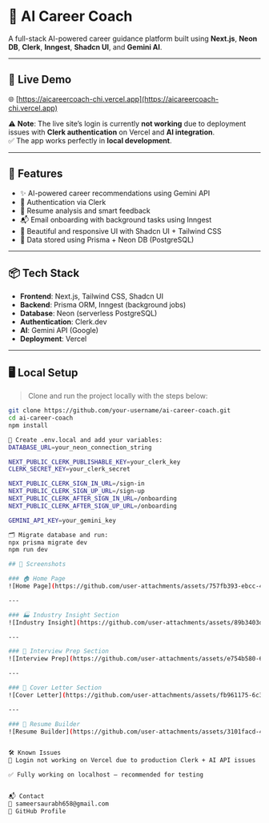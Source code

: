 # 🧠 AI Career Coach

A full-stack AI-powered career guidance platform built using **Next.js**, **Neon DB**, **Clerk**, **Inngest**, **Shadcn UI**, and **Gemini AI**.

---

## 🚀 Live Demo

🌐 [https://aicareercoach-chi.vercel.app](https://aicareercoach-chi.vercel.app)

⚠️ **Note**: The live site’s login is currently **not working** due to deployment issues with **Clerk authentication** on Vercel and **AI integration**.  
✅ The app works perfectly in **local development**.

---

## 🎯 Features

- ✨ AI-powered career recommendations using Gemini API
- 🔐 Authentication via Clerk
- 📄 Resume analysis and smart feedback
- 📬 Email onboarding with background tasks using Inngest
- 🎨 Beautiful and responsive UI with Shadcn UI + Tailwind CSS
- 🧾 Data stored using Prisma + Neon DB (PostgreSQL)

---

## 📦 Tech Stack

- **Frontend**: Next.js, Tailwind CSS, Shadcn UI
- **Backend**: Prisma ORM, Inngest (background jobs)
- **Database**: Neon (serverless PostgreSQL)
- **Authentication**: Clerk.dev
- **AI**: Gemini API (Google)
- **Deployment**: Vercel

---

## 🖥️ Local Setup

> Clone and run the project locally with the steps below:

```bash
git clone https://github.com/your-username/ai-career-coach.git
cd ai-career-coach
npm install

🔐 Create .env.local and add your variables:
DATABASE_URL=your_neon_connection_string

NEXT_PUBLIC_CLERK_PUBLISHABLE_KEY=your_clerk_key
CLERK_SECRET_KEY=your_clerk_secret

NEXT_PUBLIC_CLERK_SIGN_IN_URL=/sign-in
NEXT_PUBLIC_CLERK_SIGN_UP_URL=/sign-up
NEXT_PUBLIC_CLERK_AFTER_SIGN_IN_URL=/onboarding
NEXT_PUBLIC_CLERK_AFTER_SIGN_UP_URL=/onboarding

GEMINI_API_KEY=your_gemini_key

🗂 Migrate database and run:
npx prisma migrate dev
npm run dev

## 📸 Screenshots

### 🏠 Home Page
![Home Page](https://github.com/user-attachments/assets/757fb393-ebcc-4d3f-8ecd-d63cfcf57c13)

---

### 🏭 Industry Insight Section
![Industry Insight](https://github.com/user-attachments/assets/89b3403d-88ac-4b3e-a6ba-a910bac88c51)

---

### 🎯 Interview Prep Section
![Interview Prep](https://github.com/user-attachments/assets/e754b580-6d43-47ae-aa8f-f753cba87950)

---

### 📝 Cover Letter Section
![Cover Letter](https://github.com/user-attachments/assets/fb961175-6c35-40f0-9cde-005bcbb98cf6)

---

### 📄 Resume Builder
![Resume Builder](https://github.com/user-attachments/assets/3101facd-4e89-46d3-a06c-68e5baedd988)


🛠️ Known Issues
🔐 Login not working on Vercel due to production Clerk + AI API issues

✅ Fully working on localhost — recommended for testing


📬 Contact
📧 sameersaurabh658@gmail.com
🔗 GitHub Profile

 


 
